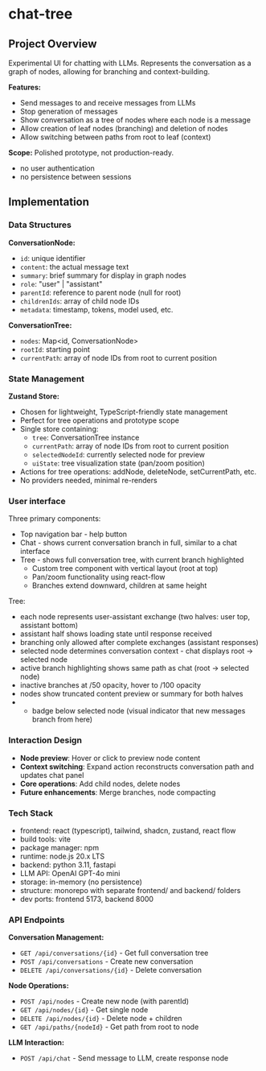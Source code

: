 # chat-tree

## Project Overview
Experimental UI for chatting with LLMs. Represents the conversation as a graph of nodes, allowing for branching and context-building.

**Features:**
- Send messages to and receive messages from LLMs
- Stop generation of messages
- Show conversation as a tree of nodes where each node is a message
- Allow creation of leaf nodes (branching) and deletion of nodes
- Allow switching between paths from root to leaf (context)

**Scope:** Polished prototype, not production-ready.
- no user authentication
- no persistence between sessions

## Implementation

### Data Structures

**ConversationNode:**
- `id`: unique identifier  
- `content`: the actual message text
- `summary`: brief summary for display in graph nodes
- `role`: "user" | "assistant" 
- `parentId`: reference to parent node (null for root)
- `childrenIds`: array of child node IDs
- `metadata`: timestamp, tokens, model used, etc.

**ConversationTree:**
- `nodes`: Map<id, ConversationNode>
- `rootId`: starting point
- `currentPath`: array of node IDs from root to current position

### State Management

**Zustand Store:**
- Chosen for lightweight, TypeScript-friendly state management
- Perfect for tree operations and prototype scope
- Single store containing:
  - `tree`: ConversationTree instance
  - `currentPath`: array of node IDs from root to current position
  - `selectedNodeId`: currently selected node for preview
  - `uiState`: tree visualization state (pan/zoom position)
- Actions for tree operations: addNode, deleteNode, setCurrentPath, etc.
- No providers needed, minimal re-renders

### User interface
Three primary components:
- Top navigation bar - help button
- Chat - shows current conversation branch in full, similar to a chat interface
- Tree - shows full conversation tree, with current branch highlighted
  - Custom tree component with vertical layout (root at top)
  - Pan/zoom functionality using react-flow
  - Branches extend downward, children at same height

Tree:
- each node represents user-assistant exchange (two halves: user top, assistant bottom)
- assistant half shows loading state until response received
- branching only allowed after complete exchanges (assistant responses)
- selected node determines conversation context - chat displays root → selected node  
- active branch highlighting shows same path as chat (root → selected node)
- inactive branches at /50 opacity, hover to /100 opacity
- nodes show truncated content preview or summary for both halves
- + badge below selected node (visual indicator that new messages branch from here)


### Interaction Design
- **Node preview**: Hover or click to preview node content
- **Context switching**: Expand action reconstructs conversation path and updates chat panel
- **Core operations**: Add child nodes, delete nodes
- **Future enhancements**: Merge branches, node compacting

### Tech Stack
- frontend: react (typescript), tailwind, shadcn, zustand, react flow
- build tools: vite
- package manager: npm
- runtime: node.js 20.x LTS
- backend: python 3.11, fastapi
- LLM API: OpenAI GPT-4o mini
- storage: in-memory (no persistence)
- structure: monorepo with separate frontend/ and backend/ folders
- dev ports: frontend 5173, backend 8000

### API Endpoints

**Conversation Management:**
- `GET /api/conversations/{id}` - Get full conversation tree
- `POST /api/conversations` - Create new conversation  
- `DELETE /api/conversations/{id}` - Delete conversation

**Node Operations:**
- `POST /api/nodes` - Create new node (with parentId)
- `GET /api/nodes/{id}` - Get single node
- `DELETE /api/nodes/{id}` - Delete node + children
- `GET /api/paths/{nodeId}` - Get path from root to node

**LLM Interaction:**
- `POST /api/chat` - Send message to LLM, create response node